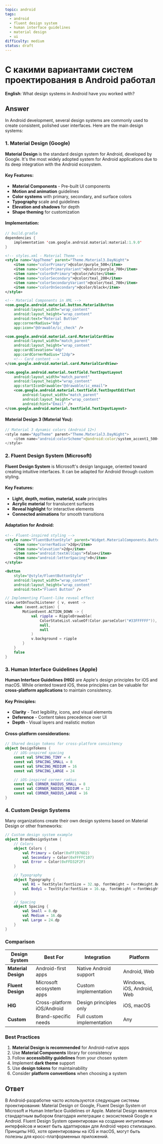 ```yaml
---
topic: android
tags:
  - android
  - fluent design system
  - human interface guidelines
  - material design
  - ui
difficulty: medium
status: draft
---
```


# С какими вариантами систем проектирования в Android работал

**English**: What design systems in Android have you worked with?

## Answer

In Android development, several design systems are commonly used to create consistent, polished user interfaces. Here are the main design systems:

### 1. Material Design (Google)

**Material Design** is the standard design system for Android, developed by Google. It's the most widely adopted system for Android applications due to its deep integration with the Android ecosystem.

#### Key Features:
- **Material Components** - Pre-built UI components
- **Motion and animation** guidelines
- **Color systems** with primary, secondary, and surface colors
- **Typography** scale and guidelines
- **Elevation and shadows** for depth
- **Shape theming** for customization

#### Implementation:

```kotlin
// build.gradle
dependencies {
    implementation 'com.google.android.material:material:1.9.0'
}
```

```xml
<!-- styles.xml - Material Theme -->
<style name="AppTheme" parent="Theme.Material3.DayNight">
    <item name="colorPrimary">@color/purple_500</item>
    <item name="colorPrimaryVariant">@color/purple_700</item>
    <item name="colorOnPrimary">@color/white</item>
    <item name="colorSecondary">@color/teal_200</item>
    <item name="colorSecondaryVariant">@color/teal_700</item>
    <item name="colorOnSecondary">@color/black</item>
</style>
```

```xml
<!-- Material Components in XML -->
<com.google.android.material.button.MaterialButton
    android:layout_width="wrap_content"
    android:layout_height="wrap_content"
    android:text="Material Button"
    app:cornerRadius="8dp"
    app:icon="@drawable/ic_check" />

<com.google.android.material.card.MaterialCardView
    android:layout_width="match_parent"
    android:layout_height="wrap_content"
    app:cardElevation="4dp"
    app:cardCornerRadius="12dp">
    <!-- Card content -->
</com.google.android.material.card.MaterialCardView>

<com.google.android.material.textfield.TextInputLayout
    android:layout_width="match_parent"
    android:layout_height="wrap_content"
    app:startIconDrawable="@drawable/ic_email">
    <com.google.android.material.textfield.TextInputEditText
        android:layout_width="match_parent"
        android:layout_height="wrap_content"
        android:hint="Email" />
</com.google.android.material.textfield.TextInputLayout>
```

#### Material Design 3 (Material You):

```kotlin
// Material 3 dynamic colors (Android 12+)
<style name="AppTheme" parent="Theme.Material3.DayNight">
    <item name="android:colorScheme">@android:color/system_accent1_500</item>
</style>
```

### 2. Fluent Design System (Microsoft)

**Fluent Design System** is Microsoft's design language, oriented toward creating intuitive interfaces. It can be adapted for Android through custom styling.

#### Key Features:
- **Light, depth, motion, material, scale** principles
- **Acrylic material** for translucent surfaces
- **Reveal highlight** for interactive elements
- **Connected animations** for smooth transitions

#### Adaptation for Android:

```xml
<!-- Fluent-inspired styling -->
<style name="FluentButtonStyle" parent="Widget.MaterialComponents.Button">
    <item name="cornerRadius">2dp</item>
    <item name="elevation">2dp</item>
    <item name="android:textAllCaps">false</item>
    <item name="android:letterSpacing">0</item>
</style>

<Button
    style="@style/FluentButtonStyle"
    android:layout_width="wrap_content"
    android:layout_height="wrap_content"
    android:text="Fluent Button" />
```

```kotlin
// Implementing Fluent-like reveal effect
view.setOnTouchListener { v, event ->
    when (event.action) {
        MotionEvent.ACTION_DOWN -> {
            val ripple = RippleDrawable(
                ColorStateList.valueOf(Color.parseColor("#33FFFFFF")),
                null,
                null
            )
            v.background = ripple
        }
    }
    false
}
```

### 3. Human Interface Guidelines (Apple)

**Human Interface Guidelines (HIG)** are Apple's design principles for iOS and macOS. While oriented toward iOS, these principles can be valuable for **cross-platform applications** to maintain consistency.

#### Key Principles:
- **Clarity** - Text legibility, icons, and visual elements
- **Deference** - Content takes precedence over UI
- **Depth** - Visual layers and realistic motion

#### Cross-platform considerations:

```kotlin
// Shared design tokens for cross-platform consistency
object DesignTokens {
    // iOS-inspired spacing
    const val SPACING_TINY = 4
    const val SPACING_SMALL = 8
    const val SPACING_MEDIUM = 16
    const val SPACING_LARGE = 24

    // iOS-inspired corner radius
    const val CORNER_RADIUS_SMALL = 8
    const val CORNER_RADIUS_MEDIUM = 12
    const val CORNER_RADIUS_LARGE = 16
}
```

### 4. Custom Design Systems

Many organizations create their own design systems based on Material Design or other frameworks:

```kotlin
// Custom design system example
object BrandDesignSystem {
    // Colors
    object Colors {
        val Primary = Color(0xFF1976D2)
        val Secondary = Color(0xFFFFC107)
        val Error = Color(0xFFD32F2F)
    }

    // Typography
    object Typography {
        val H1 = TextStyle(fontSize = 32.sp, fontWeight = FontWeight.Bold)
        val Body1 = TextStyle(fontSize = 16.sp, fontWeight = FontWeight.Normal)
    }

    // Spacing
    object Spacing {
        val Small = 8.dp
        val Medium = 16.dp
        val Large = 24.dp
    }
}
```

### Comparison

| Design System | Best For | Integration | Platform |
|--------------|----------|-------------|----------|
| **Material Design** | Android-first apps | Native Android support | Android, Web |
| **Fluent Design** | Microsoft ecosystem apps | Custom implementation | Windows, iOS, Android, Web |
| **HIG** | Cross-platform iOS/Android | Design principles only | iOS, macOS |
| **Custom** | Brand-specific needs | Full custom implementation | Any |

### Best Practices

1. **Material Design is recommended** for Android-native apps
2. Use **Material Components** library for consistency
3. Follow **accessibility guidelines** from your chosen system
4. Implement **dark theme** support
5. Use **design tokens** for maintainability
6. Consider **platform conventions** when choosing a system

## Ответ

В Android-разработке часто используются следующие системы проектирования: Material Design от Google, Fluent Design System от Microsoft и Human Interface Guidelines от Apple. Material Design является стандартным выбором благодаря интеграции с экосистемой Google и Android. Fluent Design System ориентирован на создание интуитивных интерфейсов и может быть адаптирован для Android через стилизацию. Принципы HIG, хотя ориентированы на iOS и macOS, могут быть полезны для кросс-платформенных приложений.

